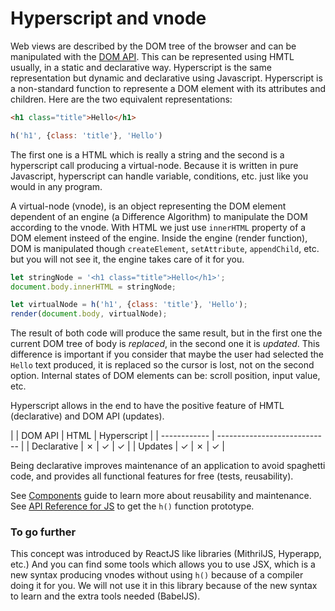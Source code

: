 # Hyperscript and vnode

Web views are described by the DOM tree of the browser and can be manipulated with the [DOM API](https://www.google.ch/search?q=dom+api). This can be represented using HMTL usually, in a static and declarative way. Hyperscript is the same representation but dynamic and declarative using Javascript. Hyperscript is a non-standard function to represente a DOM element with its attributes and children. Here are the two equivalent representations:

```html
<h1 class="title">Hello</h1>
```

```js
h('h1', {class: 'title'}, 'Hello')
```

The first one is a HTML which is really a string and the second is a hyperscript call producing a virtual-node. Because it is written in pure Javascript, hyperscript can handle variable, conditions, etc. just like you would in any program.

A virtual-node (vnode), is an object representing the DOM element dependent of an engine (a Difference Algorithm) to manipulate the DOM according to the vnode. With HTML we just use `innerHTML` property of a DOM element insteed of the engine. Inside the engine (render function), DOM is manipulated though `createElement`, `setAttribute`, `appendChild`, etc. but you will not see it, the engine takes care of it for you.

```js
let stringNode = '<h1 class="title">Hello</h1>';
document.body.innerHTML = stringNode;
```

```js
let virtualNode = h('h1', {class: 'title'}, 'Hello');
render(document.body, virtualNode);
```

The result of both code will produce the same result, but in the first one the current DOM tree of body is *replaced*, in the second one it is *updated*. This difference is important if you consider that maybe the user had selected the `Hello` text produced, it is replaced so the cursor is lost, not on the second option. Internal states of DOM elements can be: scroll position, input value, etc.

Hyperscript allows in the end to have the positive feature of HMTL (declarative) and DOM API (updates).

|              | DOM API | HTML | Hyperscript |
| ------------ | ---------------------------- |
| Declarative  | ✗       | ✓    | ✓           |
| Updates      | ✓       | ✗    | ✓           |

Being declarative improves maintenance of an application to avoid spaghetti code, and provides all functional features for free (tests, reusability).

See [Components](components.md) guide to learn more about reusability and maintenance.
See [API Reference for JS](../reference/frontend-js.md) to get the `h()` function prototype.

### To go further

This concept was introduced by ReactJS like libraries (MithrilJS, Hyperapp, etc.) And you can find some tools which allows you to use JSX, which is a new syntax producing vnodes without using `h()` because of a compiler doing it for you. We will not use it in this library because of the new syntax to learn and the extra tools needed (BabelJS).
